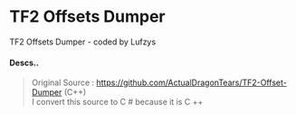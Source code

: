 # TF2 Offsets Dumper
TF2 Offsets Dumper - coded by Lufzys
#### Descs..
> Original Source : https://github.com/ActualDragonTears/TF2-Offset-Dumper (C++)                                                                                                            
I convert this source to C # because it is C ++
